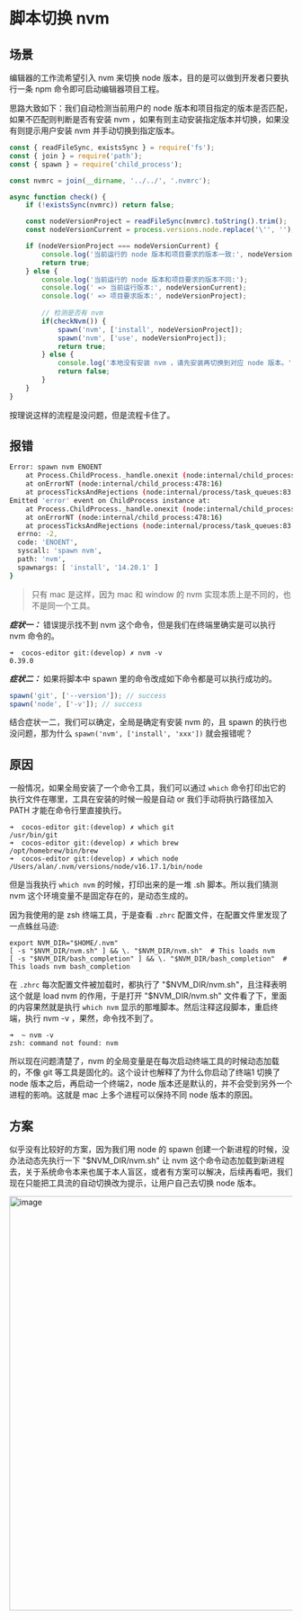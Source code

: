 # 脚本切换 nvm

## 场景

编辑器的工作流希望引入 nvm 来切换 node 版本，目的是可以做到开发者只要执行一条 npm 命令即可启动编辑器项目工程。

思路大致如下：我们自动检测当前用户的 node 版本和项目指定的版本是否匹配，如果不匹配则判断是否有安装 nvm ，如果有则主动安装指定版本并切换，如果没有则提示用户安装 nvm 并手动切换到指定版本。

```js
const { readFileSync, existsSync } = require('fs');
const { join } = require('path');
const { spawn } = require('child_process');

const nvmrc = join(__dirname, '../../', '.nvmrc');

async function check() {
    if (!existsSync(nvmrc)) return false;

    const nodeVersionProject = readFileSync(nvmrc).toString().trim();
    const nodeVersionCurrent = process.versions.node.replace('\'', '');

    if (nodeVersionProject === nodeVersionCurrent) {
        console.log('当前运行的 node 版本和项目要求的版本一致:', nodeVersionCurrent);
        return true;
    } else {
        console.log('当前运行的 node 版本和项目要求的版本不同:');
        console.log(' => 当前运行版本:', nodeVersionCurrent);
        console.log(' => 项目要求版本:', nodeVersionProject);
        
        // 检测是否有 nvm 
        if(checkNvm()) {
            spawn('nvm', ['install', nodeVersionProject]);
            spawn('nvm', ['use', nodeVersionProject]);
            return true;
        } else {
            console.log('本地没有安装 nvm ，请先安装再切换到对应 node 版本。');
            return false;
        }
    }
}

```

按理说这样的流程是没问题，但是流程卡住了。

## 报错

```bash
Error: spawn nvm ENOENT
    at Process.ChildProcess._handle.onexit (node:internal/child_process:283:19)
    at onErrorNT (node:internal/child_process:478:16)
    at processTicksAndRejections (node:internal/process/task_queues:83:21)
Emitted 'error' event on ChildProcess instance at:
    at Process.ChildProcess._handle.onexit (node:internal/child_process:289:12)
    at onErrorNT (node:internal/child_process:478:16)
    at processTicksAndRejections (node:internal/process/task_queues:83:21) {
  errno: -2,
  code: 'ENOENT',
  syscall: 'spawn nvm',
  path: 'nvm',
  spawnargs: [ 'install', '14.20.1' ]
}
```

> 只有 mac 是这样，因为 mac 和 window 的 nvm 实现本质上是不同的，也不是同一个工具。

***症状一：***
错误提示找不到 nvm 这个命令，但是我们在终端里确实是可以执行 nvm 命令的。

```
➜  cocos-editor git:(develop) ✗ nvm -v
0.39.0
```

***症状二：*** 
如果将脚本中 spawn 里的命令改成如下命令都是可以执行成功的。
```js
spawn('git', ['--version']); // success
spawn('node', ['-v']); // success
```

结合症状一二，我们可以确定，全局是确定有安装 nvm 的，且 spawn 的执行也没问题，那为什么 `spawn('nvm', ['install', 'xxx'])` 就会报错呢？

## 原因

一般情况，如果全局安装了一个命令工具，我们可以通过 `which` 命令打印出它的执行文件在哪里，工具在安装的时候一般是自动 or 我们手动将执行路径加入 PATH 才能在命令行里直接执行。

```
➜  cocos-editor git:(develop) ✗ which git
/usr/bin/git
➜  cocos-editor git:(develop) ✗ which brew
/opt/homebrew/bin/brew
➜  cocos-editor git:(develop) ✗ which node
/Users/alan/.nvm/versions/node/v16.17.1/bin/node
```

但是当我执行 `which nvm` 的时候，打印出来的是一堆 .sh 脚本。所以我们猜测 nvm 这个环境变量不是固定存在的，是动态生成的。

因为我使用的是 zsh 终端工具，于是查看 `.zhrc` 配置文件，在配置文件里发现了一点蛛丝马迹:

```
export NVM_DIR="$HOME/.nvm"
[ -s "$NVM_DIR/nvm.sh" ] && \. "$NVM_DIR/nvm.sh"  # This loads nvm
[ -s "$NVM_DIR/bash_completion" ] && \. "$NVM_DIR/bash_completion"  # This loads nvm bash_completion
```

在 `.zhrc` 每次配置文件被加载时，都执行了 "$NVM_DIR/nvm.sh"，且注释表明这个就是 load nvm 的作用，于是打开 "$NVM_DIR/nvm.sh" 文件看了下，里面的内容果然就是执行 `which nvm` 显示的那堆脚本。然后注释这段脚本，重启终端，执行 nvm -v ，果然，命令找不到了。

```
➜  ~ nvm -v
zsh: command not found: nvm
```

所以现在问题清楚了，nvm 的全局变量是在每次启动终端工具的时候动态加载的，不像 git 等工具是固化的。这个设计也解释了为什么你启动了终端1 切换了 node 版本之后，再启动一个终端2，node 版本还是默认的，并不会受到另外一个进程的影响。这就是 mac 上多个进程可以保持不同 node 版本的原因。

## 方案

似乎没有比较好的方案，因为我们用 node 的 spawn 创建一个新进程的时候，没办法动态先执行一下 "$NVM_DIR/nvm.sh" 让 nvm 这个命令动态加载到新进程去，关于系统命令本来也属于本人盲区，或者有方案可以解决，后续再看吧，我们现在只能把工具流的自动切换改为提示，让用户自己去切换 node 版本。

<img width="737" alt="image" src="https://user-images.githubusercontent.com/35713518/199439965-cf824122-f952-41e3-b7f9-28ea9c64907f.png">